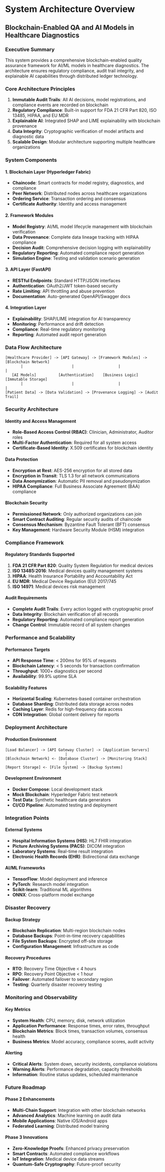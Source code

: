 # System Architecture Overview

## Blockchain-Enabled QA and AI Models in Healthcare Diagnostics

### Executive Summary

This system provides a comprehensive blockchain-enabled quality assurance framework for AI/ML models in healthcare diagnostics. The architecture ensures regulatory compliance, audit trail integrity, and explainable AI capabilities through distributed ledger technology.

### Core Architecture Principles

1. **Immutable Audit Trails**: All AI decisions, model registrations, and compliance events are recorded on blockchain
2. **Regulatory Compliance**: Built-in support for FDA 21 CFR Part 820, ISO 13485, HIPAA, and EU MDR
3. **Explainable AI**: Integrated SHAP and LIME explainability with blockchain provenance
4. **Data Integrity**: Cryptographic verification of model artifacts and diagnostic data
5. **Scalable Design**: Modular architecture supporting multiple healthcare organizations

### System Components

#### 1. Blockchain Layer (Hyperledger Fabric)
- **Chaincode**: Smart contracts for model registry, diagnostics, and compliance
- **Peer Network**: Distributed nodes across healthcare organizations  
- **Ordering Service**: Transaction ordering and consensus
- **Certificate Authority**: Identity and access management

#### 2. Framework Modules
- **Model Registry**: AI/ML model lifecycle management with blockchain verification
- **Data Provenance**: Complete data lineage tracking with HIPAA compliance
- **Decision Audit**: Comprehensive decision logging with explainability
- **Regulatory Reporting**: Automated compliance report generation
- **Simulation Engine**: Testing and validation scenario generation

#### 3. API Layer (FastAPI)
- **RESTful Endpoints**: Standard HTTP/JSON interfaces
- **Authentication**: OAuth2/JWT token-based security
- **Rate Limiting**: API throttling and abuse prevention
- **Documentation**: Auto-generated OpenAPI/Swagger docs

#### 4. Integration Layer
- **Explainability**: SHAP/LIME integration for AI transparency
- **Monitoring**: Performance and drift detection
- **Compliance**: Real-time regulatory monitoring
- **Reporting**: Automated audit report generation

### Data Flow Architecture

```
[Healthcare Provider] -> [API Gateway] -> [Framework Modules] -> [Blockchain Network]
       |                      |                    |                     |
   [AI Models]          [Authentication]    [Business Logic]    [Immutable Storage]
       |                      |                    |                     |
[Patient Data] -> [Data Validation] -> [Provenance Logging] -> [Audit Trail]
```

### Security Architecture

#### Identity and Access Management
- **Role-Based Access Control (RBAC)**: Clinician, Administrator, Auditor roles
- **Multi-Factor Authentication**: Required for all system access
- **Certificate-Based Identity**: X.509 certificates for blockchain identity

#### Data Protection
- **Encryption at Rest**: AES-256 encryption for all stored data
- **Encryption in Transit**: TLS 1.3 for all network communications  
- **Data Anonymization**: Automatic PII removal and pseudonymization
- **HIPAA Compliance**: Full Business Associate Agreement (BAA) compliance

#### Blockchain Security
- **Permissioned Network**: Only authorized organizations can join
- **Smart Contract Auditing**: Regular security audits of chaincode
- **Consensus Mechanism**: Byzantine Fault Tolerant (BFT) consensus
- **Key Management**: Hardware Security Module (HSM) integration

### Compliance Framework

#### Regulatory Standards Supported
1. **FDA 21 CFR Part 820**: Quality System Regulation for medical devices
2. **ISO 13485:2016**: Medical devices quality management systems
3. **HIPAA**: Health Insurance Portability and Accountability Act
4. **EU MDR**: Medical Device Regulation (EU) 2017/745
5. **ISO 14971**: Medical devices risk management

#### Audit Requirements
- **Complete Audit Trails**: Every action logged with cryptographic proof
- **Data Integrity**: Blockchain verification of all records
- **Regulatory Reporting**: Automated compliance report generation
- **Change Control**: Immutable record of all system changes

### Performance and Scalability

#### Performance Targets
- **API Response Time**: < 200ms for 95% of requests
- **Blockchain Latency**: < 5 seconds for transaction confirmation
- **Throughput**: 1000+ diagnostics per second
- **Availability**: 99.9% uptime SLA

#### Scalability Features
- **Horizontal Scaling**: Kubernetes-based container orchestration
- **Database Sharding**: Distributed data storage across nodes
- **Caching Layer**: Redis for high-frequency data access
- **CDN Integration**: Global content delivery for reports

### Deployment Architecture

#### Production Environment
```
[Load Balancer] -> [API Gateway Cluster] -> [Application Servers]
                           |
[Blockchain Network] <- [Database Cluster] -> [Monitoring Stack]
                           |
[Report Storage] <- [File System] -> [Backup Systems]
```

#### Development Environment  
- **Docker Compose**: Local development stack
- **Mock Blockchain**: Hyperledger Fabric test network
- **Test Data**: Synthetic healthcare data generators
- **CI/CD Pipeline**: Automated testing and deployment

### Integration Points

#### External Systems
- **Hospital Information Systems (HIS)**: HL7 FHIR integration
- **Picture Archiving Systems (PACS)**: DICOM integration  
- **Laboratory Systems**: Real-time result integration
- **Electronic Health Records (EHR)**: Bidirectional data exchange

#### AI/ML Frameworks
- **TensorFlow**: Model deployment and inference
- **PyTorch**: Research model integration
- **Scikit-learn**: Traditional ML algorithms
- **ONNX**: Cross-platform model exchange

### Disaster Recovery

#### Backup Strategy
- **Blockchain Replication**: Multi-region blockchain nodes
- **Database Backups**: Point-in-time recovery capabilities
- **File System Backups**: Encrypted off-site storage
- **Configuration Management**: Infrastructure as code

#### Recovery Procedures
- **RTO**: Recovery Time Objective < 4 hours
- **RPO**: Recovery Point Objective < 1 hour
- **Failover**: Automated failover to secondary region
- **Testing**: Quarterly disaster recovery testing

### Monitoring and Observability

#### Key Metrics
- **System Health**: CPU, memory, disk, network utilization
- **Application Performance**: Response times, error rates, throughput
- **Blockchain Metrics**: Block times, transaction volumes, consensus health
- **Business Metrics**: Model accuracy, compliance scores, audit activity

#### Alerting
- **Critical Alerts**: System down, security incidents, compliance violations
- **Warning Alerts**: Performance degradation, capacity thresholds
- **Information**: Routine status updates, scheduled maintenance

### Future Roadmap

#### Phase 2 Enhancements
- **Multi-Chain Support**: Integration with other blockchain networks
- **Advanced Analytics**: Machine learning on audit data
- **Mobile Applications**: Native iOS/Android apps
- **Federated Learning**: Distributed model training

#### Phase 3 Innovations
- **Zero-Knowledge Proofs**: Enhanced privacy preservation
- **Smart Contracts**: Automated compliance workflows
- **IoT Integration**: Medical device data streams
- **Quantum-Safe Cryptography**: Future-proof security